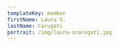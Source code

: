 ```yaml
---
templateKey: member
firstName: Laura S.
lastName: Carugati
portrait: /img/laura-scarugati.jpg
---
```

